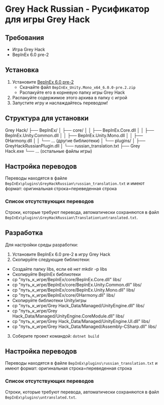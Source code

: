 # Grey Hack Russian - Русификатор для игры Grey Hack

## Требования
- Игра Grey Hack
- BepInEx 6.0 pre-2

## Установка
1. Установите [BepInEx 6.0 pre-2](https://github.com/BepInEx/BepInEx/releases/tag/v6.0.0-pre.2)
   - Скачайте файл `BepInEx_Unity.Mono_x64_6.0.0-pre.2.zip`
   - Распакуйте его в корневую папку игры Grey Hack
2. Распакуйте содержимое этого архива в папку с игрой
3. Запустите игру и наслаждайтесь переводом!
## Cтруктура для установки
Grey Hack/
   ├── BepInEx/
   │   ├── core/
   │   │   ├── BepInEx.Core.dll
   │   │   ├── BepInEx.Unity.Common.dll
   │   │   ├── BepInEx.Unity.Mono.dll
   │   │   ├── 0Harmony.dll
   │   │   └── ... (другие библиотеки)
   │   └── plugins/
   │       ├── GreyHackRussianPlugin.dll
   │       └── russian_translation.txt
   ├── Grey Hack.exe
   └── ... (остальные файлы игры)
## Настройка переводов
Переводы находятся в файле `BepInEx\plugins\GreyHackRussian\russian_translation.txt` и имеют формат:
оригинальная строка=переведенная строка
### Список отсутствующих переводов
Строки, которые требуют перевода, автоматически сохраняются в файл `BepInEx\plugins\GreyHackRussian\Translation\untranslated.txt`.
## Разработка
Для настройки среды разработки:
1. Установите BepInEx 6.0 pre-2 в игру Grey Hack
2. Скопируйте следующие библиотеки:
- Создайте папку libs, если её нет mkdir -p libs
- Скопируйте BepInEx библиотеки
- cp "путь_к_игре/BepInEx/core/BepInEx.Core.dll" libs/ 
- cp "путь_к_игре/BepInEx/core/BepInEx.Unity.Common.dll" libs/ 
- cp "путь_к_игре/BepInEx/core/BepInEx.Unity.Mono.dll" libs/ 
- cp "путь_к_игре/BepInEx/core/0Harmony.dll" libs/
- Скопируйте библиотеки Unity/игры
- cp "путь_к_игре/Grey Hack_Data/Managed/UnityEngine.dll" libs/ 
- cp "путь_к_игре/Grey Hack_Data/Managed/UnityEngine.CoreModule.dll" libs/ 
- cp "путь_к_игре/Grey Hack_Data/Managed/UnityEngine.UI.dll" libs/ 
- cp "путь_к_игре/Grey Hack_Data/Managed/Assembly-CSharp.dll" libs/
3. Соберите проект командой: `dotnet build`

## Настройка переводов
Переводы находятся в файле `BepInEx\plugins\russian_translation.txt` и имеют формат:
оригинальная строка=переведенная строка
### Список отсутствующих переводов
Строки, которые требуют перевода, автоматически сохраняются в файл `BepInEx\plugins\untranslated.txt`.
